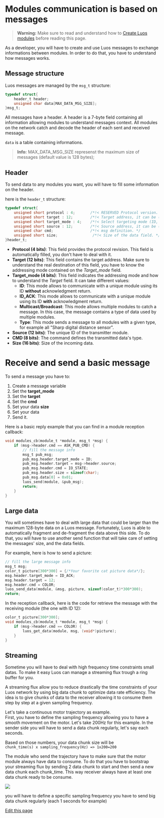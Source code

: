 
# Modules communication is based on messages
> **Warning:** Make sure to read and understand how to [Create Luos modules](/_pages/low/modules/create-project.md) before reading this page.

As a developer, you will have to create and use Luos messages to exchange informations between modules. In order to do that, you have to understand how messages works.

## Message structure

Luos messages are managed by the `msg_t` structure:

```C
typedef struct{
    header_t header;
    unsigned char data[MAX_DATA_MSG_SIZE];
}msg_t;
```

All messages have a header. A header is a 7-byte field containing all information allowing modules to understand messages context. All modules on the network catch and decode the header of each sent and received message.

`data` is a table containing informations.

> **Info:** MAX_DATA_MSG_SIZE represenst the maximum size of messages (default value is 128 bytes);

## Header
To send data to any modules you want, you will have to fill some information on the header.

here is the `header_t` structure:
```C
typedef struct{
    unsigned short protocol : 4;       /*!< RESERVED Protocol version. */
    unsigned short target : 12;        /*!< Target address, it can be (ID, Multicast/Broadcast, Type). */
    unsigned short target_mode : 4;    /*!< Select targeting mode (ID, ID+ACK, Multicast/Broadcast, Type). */
    unsigned short source : 12;        /*!< Source address, it can be (ID, Multicast/Broadcast, Type). */
    unsigned char cmd;                 /*!< msg definition. */
    unsigned short size;                /*!< Size of the data field. */
}header_t;
```

- **Protocol (4 bits)**: This field provides the protocol revision. This field is automatically filled, you don't have to deal with it.
- **Target (12 bits)**: This field contains the target address. Make sure to understand the real destination of this field, you have to know the addressing mode contained on the *Target_mode* field.
- **Target_mode (4 bits)**: This field indicates the addressing mode and how to understand the *Target* field. It can take different values:
  - **ID**: This mode allows to communicate with a unique module using its ID **without** acknowledgment return.
  - **ID_ACK**: This mode allows to communicate with a unique module using its ID **with** acknowledgment return.
  - **Multicast/Broadcast**: This mode allows multiple modules to catch a message. In this case, the message contains a type of data used by multiple modules.
  - **Type**: This mode sends a message to all modules with a given type, for example all "Sharp digital distance sensor".
- **Source (12 bits)**: The unique ID of the transmitter module.
- **CMD (8 bits)**: The command defines the transmitted data's type.
- **Size (16 bits)**: Size of the incoming data.

# Receive and send a basic message
To send a message you have to:
 1) Create a message variable
 2) Set the **target_mode**
 3) Set the **target**
 4) Set the **cmd**
 5) Set your data **size**
 6) Set your data
 7) Send it.

Here is a basic reply example that you can find in a module reception callback:
```c
void modules_cb(module_t *module, msg_t *msg) {
    if (msg->header.cmd == ASK_PUB_CMD) {
        // fill the message info
        msg_t pub_msg;
        pub_msg.header.target_mode = ID;
        pub_msg.header.target = msg->header.source;
        pub_msg.header.cmd = IO_STATE;
        pub_msg.header.size = sizeof(char);
        pub_msg.data[0] = 0x01;
        luos_send(module, &pub_msg);
        return;
    }
}
```

## Large data
You will sometimes have to deal with large data that could be larger than the maximum 128-byte data on a Luos message. Fortunately, Luos is able to automatically fragment and de-fragment the data above this side. To do that, you will have to use another send function that will take care of setting the messages' size, and the data fields.

For example, here is how to send a picture:
```c
// fill the large message info
msg_t msg;
color_t picture[300*300] = {/*Your favorite cat picture data*/};
msg.header.target_mode = ID_ACK;
msg.header.target = 12;
msg.header.cmd = COLOR;
luos_send_data(module, &msg, picture, sizeof(color_t)*300*300);
return;
```

In the reception callback, here is the code for retrieve the message with the receiving module (the one with ID 12):
```c
color_t picture[300*300];
void modules_cb(module_t *module, msg_t *msg) {
    if (msg->header.cmd == COLOR) {
        luos_get_data(module, msg, (void*)picture);
    }
}
```

## Streaming
Sometime you will have to deal with high frequency time constraints small datas. To make it easy Luos can manage a streaming flux trough a ring buffer for you.

A streaming flux allow you to reduce drastically the time constraints of your Luos network by using big data chunk to optimize data rate efficiency. The idea is to give chunks of data to the receiver allowing it to consume them step by step at a given sampling frequency.

Let's take a continuous motor trajectory as example.<br/>
First, you have to define the sampling frequency allowing you to have a smooth movement on the motor. Let's take 200Hz for this example.
In the sender side you will have to send a data chunk regularly, let's say each seconds.

Based on those numbers, your data chunk size will be <br/>`chunk_time(s) x sampling_frequency(Hz) => 1x200=200`

The module who send the trajectory have to make sure that the motor module always have data to consume. To do that you have to bootstrap your streaming flux by sending 2 data chunk to start and then send a new data chunk each chunk_time.
This way receiver always have at least one data chunk ready to be consume.

<img src="/_assets/img/streaming.png"/>


 you will have to define a specific sampling frequency you have to send big data chunk regularly (each 1 seconds for example)


<div class="cust_edit_page"><a href="https://{{gh_path}}/_pages/low/modules/msg-handling.md">Edit this page</a></div>
